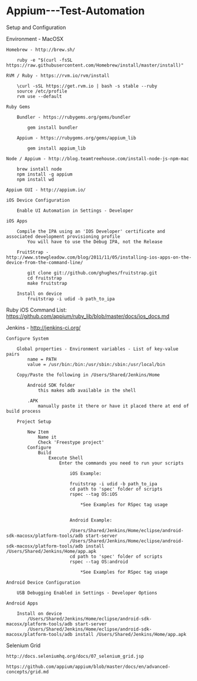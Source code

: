 # Appium---Test-Automation

Setup and Configuration

Environment - MacOSX

	Homebrew - http://brew.sh/

		ruby -e "$(curl -fsSL https://raw.githubusercontent.com/Homebrew/install/master/install)"

	RVM / Ruby - https://rvm.io/rvm/install

		\curl -sSL https://get.rvm.io | bash -s stable --ruby
		source /etc/profile
		rvm use --default

	Ruby Gems

		Bundler - https://rubygems.org/gems/bundler

			gem install bundler

		Appium - https://rubygems.org/gems/appium_lib

			gem install appium_lib

	Node / Appium - http://blog.teamtreehouse.com/install-node-js-npm-mac

		brew isntall node
		npm install -g appium
		npm install wd

	Appium GUI - http://appium.io/

	iOS Device Configuration

		Enable UI Automation in Settings - Developer

	iOS Apps

		Compile the IPA using an 'IOS Developer' certificate and associated development provisioning profile
			You will have to use the Debug IPA, not the Release

		FruitStrap - http://www.stewgleadow.com/blog/2011/11/05/installing-ios-apps-on-the-device-from-the-command-line/

			git clone git://github.com/ghughes/fruitstrap.git
			cd fruitstrap
			make fruitstrap

		Install on device
			fruitstrap -i udid -b path_to_ipa


Ruby iOS Command List: https://github.com/appium/ruby_lib/blob/master/docs/ios_docs.md

Jenkins - http://jenkins-ci.org/

	Configure System

		Global properties - Environment variables - List of key-value pairs
			name = PATH
			value = /usr/bin:/bin:/usr/sbin:/sbin:/usr/local/bin

		Copy/Paste the following in /Users/Shared/Jenkins/Home

			Android SDK folder
				this makes adb available in the shell

			.APK
				manually paste it there or have it placed there at end of build process

		Project Setup

			New Item
				Name it
				Check 'Freestype project'
			Configure
				Build
					Execute Shell
						Enter the commands you need to run your scripts

							iOS Example:

							fruitstrap -i udid -b path_to_ipa
							cd path to 'spec' folder of scripts
							rspec --tag OS:iOS

								*See Examples for RSpec tag usage


							Android Example:

							/Users/Shared/Jenkins/Home/eclipse/android-sdk-macosx/platform-tools/adb start-server
							/Users/Shared/Jenkins/Home/eclipse/android-sdk-macosx/platform-tools/adb install /Users/Shared/Jenkins/Home/app.apk 
							cd path to 'spec' folder of scripts
							rspec --tag OS:android

								*See Examples for RSpec tag usage

	Android Device Configuration

		USB Debugging Enabled in Settings - Developer Options

	Android Apps

		Install on device
			/Users/Shared/Jenkins/Home/eclipse/android-sdk-macosx/platform-tools/adb start-server
			/Users/Shared/Jenkins/Home/eclipse/android-sdk-macosx/platform-tools/adb install /Users/Shared/Jenkins/Home/app.apk 


Selenium Grid

	http://docs.seleniumhq.org/docs/07_selenium_grid.jsp
	
	https://github.com/appium/appium/blob/master/docs/en/advanced-concepts/grid.md
